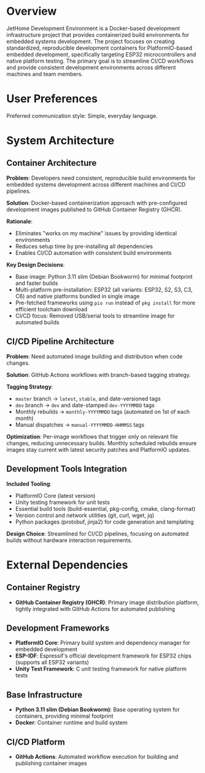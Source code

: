 # Overview

JetHome Development Environment is a Docker-based development infrastructure project that provides containerized build environments for embedded systems development. The project focuses on creating standardized, reproducible development containers for PlatformIO-based embedded development, specifically targeting ESP32 microcontrollers and native platform testing. The primary goal is to streamline CI/CD workflows and provide consistent development environments across different machines and team members.

# User Preferences

Preferred communication style: Simple, everyday language.

# System Architecture

## Container Architecture

**Problem**: Developers need consistent, reproducible build environments for embedded systems development across different machines and CI/CD pipelines.

**Solution**: Docker-based containerization approach with pre-configured development images published to GitHub Container Registry (GHCR).

**Rationale**: 
- Eliminates "works on my machine" issues by providing identical environments
- Reduces setup time by pre-installing all dependencies
- Enables CI/CD automation with consistent build environments

**Key Design Decisions**:
- Base image: Python 3.11 slim (Debian Bookworm) for minimal footprint and faster builds
- Multi-platform pre-installation: ESP32 (all variants: ESP32, S2, S3, C3, C6) and native platforms bundled in single image
- Pre-fetched frameworks using `pio run` instead of `pkg install` for more efficient toolchain download
- CI/CD focus: Removed USB/serial tools to streamline image for automated builds

## CI/CD Pipeline Architecture

**Problem**: Need automated image building and distribution when code changes.

**Solution**: GitHub Actions workflows with branch-based tagging strategy.

**Tagging Strategy**:
- `master` branch → `latest`, `stable`, and date-versioned tags
- `dev` branch → `dev` and date-stamped `dev-YYYYMMDD` tags
- Monthly rebuilds → `monthly-YYYYMMDD` tags (automated on 1st of each month)
- Manual dispatches → `manual-YYYYMMDD-HHMMSS` tags

**Optimization**: Per-image workflows that trigger only on relevant file changes, reducing unnecessary builds. Monthly scheduled rebuilds ensure images stay current with latest security patches and PlatformIO updates.

## Development Tools Integration

**Included Tooling**:
- PlatformIO Core (latest version)
- Unity testing framework for unit tests
- Essential build tools (build-essential, pkg-config, cmake, clang-format)
- Version control and network utilities (git, curl, wget, jq)
- Python packages (protobuf, jinja2) for code generation and templating

**Design Choice**: Streamlined for CI/CD pipelines, focusing on automated builds without hardware interaction requirements.

# External Dependencies

## Container Registry
- **GitHub Container Registry (GHCR)**: Primary image distribution platform, tightly integrated with GitHub Actions for automated publishing

## Development Frameworks
- **PlatformIO Core**: Primary build system and dependency manager for embedded development
- **ESP-IDF**: Espressif's official development framework for ESP32 chips (supports all ESP32 variants)
- **Unity Test Framework**: C unit testing framework for native platform tests

## Base Infrastructure
- **Python 3.11 slim (Debian Bookworm)**: Base operating system for containers, providing minimal footprint
- **Docker**: Container runtime and build system

## CI/CD Platform
- **GitHub Actions**: Automated workflow execution for building and publishing container images